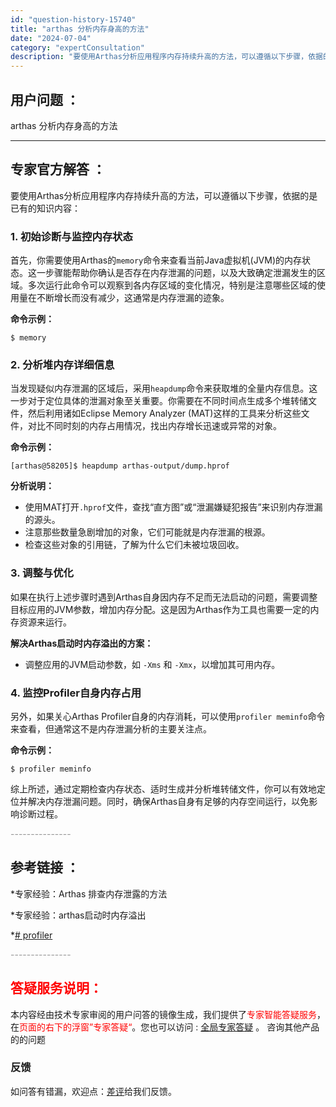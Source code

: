 ```yaml
---
id: "question-history-15740"
title: "arthas 分析内存身高的方法"
date: "2024-07-04"
category: "expertConsultation"
description: "要使用Arthas分析应用程序内存持续升高的方法，可以遵循以下步骤，依据的是已有的知识内容：### 1. 初始诊断与监控内存状态首先，你需要使用Arthas的`memory`命令来查看当前Java虚拟机(JVM)的内存状态。这一步骤能帮助你确认是否存在内存泄漏的问题，以及大致确定泄漏发生的区域。多次"
---
```


## 用户问题 ：

arthas 分析内存身高的方法

---

## 专家官方解答 ：

要使用Arthas分析应用程序内存持续升高的方法，可以遵循以下步骤，依据的是已有的知识内容：

### 1. 初始诊断与监控内存状态

首先，你需要使用Arthas的`memory`命令来查看当前Java虚拟机(JVM)的内存状态。这一步骤能帮助你确认是否存在内存泄漏的问题，以及大致确定泄漏发生的区域。多次运行此命令可以观察到各内存区域的变化情况，特别是注意哪些区域的使用量在不断增长而没有减少，这通常是内存泄漏的迹象。

**命令示例：**

```shell
$ memory
```

### 2. 分析堆内存详细信息

当发现疑似内存泄漏的区域后，采用`heapdump`命令来获取堆的全量内存信息。这一步对于定位具体的泄漏对象至关重要。你需要在不同时间点生成多个堆转储文件，然后利用诸如Eclipse Memory Analyzer (MAT)这样的工具来分析这些文件，对比不同时刻的内存占用情况，找出内存增长迅速或异常的对象。

**命令示例：**

```shell
[arthas@58205]$ heapdump arthas-output/dump.hprof
```

**分析说明：**

- 使用MAT打开`.hprof`文件，查找“直方图”或“泄漏嫌疑犯报告”来识别内存泄漏的源头。
- 注意那些数量急剧增加的对象，它们可能就是内存泄漏的根源。
- 检查这些对象的引用链，了解为什么它们未被垃圾回收。

### 3. 调整与优化

如果在执行上述步骤时遇到Arthas自身因内存不足而无法启动的问题，需要调整目标应用的JVM参数，增加内存分配。这是因为Arthas作为工具也需要一定的内存资源来运行。

**解决Arthas启动时内存溢出的方案：**

- 调整应用的JVM启动参数，如 `-Xms` 和 `-Xmx`，以增加其可用内存。

### 4. 监控Profiler自身内存占用

另外，如果关心Arthas Profiler自身的内存消耗，可以使用`profiler meminfo`命令来查看，但通常这不是内存泄漏分析的主要关注点。

**命令示例：**

```shell
$ profiler meminfo
```

综上所述，通过定期检查内存状态、适时生成并分析堆转储文件，你可以有效地定位并解决内存泄漏问题。同时，确保Arthas自身有足够的内存空间运行，以免影响诊断过程。

<font color="#949494">---------------</font>

## 参考链接 ：

\*专家经验：Arthas 排查内存泄露的方法

\*专家经验：arthas启动时内存溢出

\*[# profiler](https://github.com/alibaba/arthas/tree/master/site/docs/doc/profiler.md)

<font color="#949494">---------------</font>

## <font color="#FF0000">答疑服务说明：</font>

本内容经由技术专家审阅的用户问答的镜像生成，我们提供了<font color="#FF0000">专家智能答疑服务</font>，在<font color="#FF0000">页面的右下的浮窗”专家答疑“</font>。您也可以访问 : [全局专家答疑](https://answer.opensource.alibaba.com/docs/intro) 。 咨询其他产品的的问题

### 反馈

如问答有错漏，欢迎点：[差评](https://ai.nacos.io/user/feedbackByEnhancerGradePOJOID?enhancerGradePOJOId=16097)给我们反馈。
